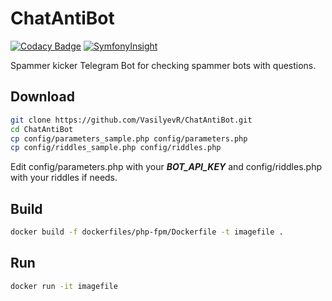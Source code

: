 # ChatAntiBot

[![Codacy Badge](https://api.codacy.com/project/badge/Grade/91d7800b7d8a429bb46c2b0c17ec5075)](https://app.codacy.com/gh/VasilyevR/ChatAntiBot?utm_source=github.com&utm_medium=referral&utm_content=VasilyevR/ChatAntiBot&utm_campaign=Badge_Grade)
[![SymfonyInsight](https://insight.symfony.com/projects/c6ac2476-8135-4dd1-be5b-7379259a5111/mini.svg)](https://insight.symfony.com/projects/c6ac2476-8135-4dd1-be5b-7379259a5111)

Spammer kicker Telegram Bot for checking spammer bots with questions.

## Download

```sh
git clone https://github.com/VasilyevR/ChatAntiBot.git
cd ChatAntiBot
cp config/parameters_sample.php config/parameters.php
cp config/riddles_sample.php config/riddles.php
```
Edit config/parameters.php with your ***BOT_API_KEY*** and config/riddles.php with your riddles if needs.

## Build

```sh
docker build -f dockerfiles/php-fpm/Dockerfile -t imagefile .
```

## Run

```sh
docker run -it imagefile
```
